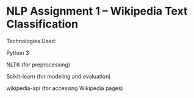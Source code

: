 # NLP Assignment 1 – Wikipedia Text Classification

Technologies Used:

Python 3

NLTK (for preprocessing)

Scikit-learn (for modeling and evaluation)

wikipedia-api (for accessing Wikipedia pages)

